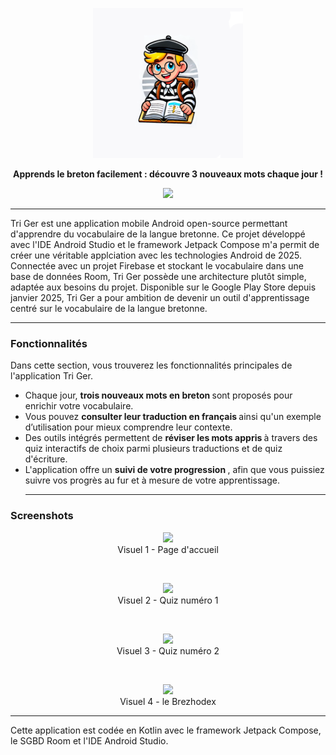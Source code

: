 <p align="center">
  <img src="https://github.com/Gurwan/TriGer/blob/master/app/src/main/res/mipmap/ic_icon_splash.png" width="240" style="max-width:100%;">
</p>
<p align="center">
  <strong>Apprends le breton facilement : découvre 3 nouveaux mots chaque jour !</strong>
</p>

<p align="center">
  <a href="https://play.google.com/store/apps/details?id=com.okariastudio.triger" alt="Download the app"><img src="https://lh3.googleusercontent.com/cjsqrWQKJQp9RFO7-hJ9AfpKzbUb_Y84vXfjlP0iRHBvladwAfXih984olktDhPnFqyZ0nu9A5jvFwOEQPXzv7hr3ce3QVsLN8kQ2Ao=s0"></a>
</p>

<hr> </hr>

<p> Tri Ger est une application mobile Android open-source permettant d'apprendre du vocabulaire de la langue bretonne. Ce projet développé avec l'IDE Android Studio et le framework Jetpack Compose m'a permit de créer une véritable applciation avec les technologies Android de 2025. Connectée avec un projet Firebase et stockant le vocabulaire dans une base de données Room, Tri Ger possède une architecture plutôt simple, adaptée aux besoins du projet. Disponible sur le Google Play Store depuis janvier 2025, Tri Ger a pour ambition de devenir un outil d'apprentissage centré sur le vocabulaire de la langue bretonne.</p>

<hr> </hr>

<h3> Fonctionnalités </h3>

<p> Dans cette section, vous trouverez les fonctionnalités principales de l'application Tri Ger.</p>

<ul>
  <li>
    Chaque jour, <strong> trois nouveaux mots en breton </strong> sont proposés pour enrichir votre vocabulaire.
  </li>
  
  <li> 
    Vous pouvez <strong> consulter leur traduction en français </strong> ainsi qu'un exemple d’utilisation pour mieux comprendre leur contexte.
  </li>
  
  <li>
    Des outils intégrés permettent de <strong> réviser les mots appris </strong> à travers des quiz interactifs de choix parmi plusieurs traductions et de quiz d'écriture.
  </li>
  
  <li>
    L'application offre un <strong> suivi de votre progression </strong>, afin que vous puissiez suivre vos progrès au fur et à mesure de votre apprentissage.
  </li>

  <hr></hr>
</ul>

<h3> Screenshots </h3>

<p align="center">
  <img src="https://play-lh.googleusercontent.com/3880_h_p-KY9Qip1Ir_AzHY68tr07P0LLyx3-XxgubNpgEvqz7upRuIiAcDByjLybyI=w2560-h1440-rw" width="550" style="max-width:100%;"><br>
  Visuel 1 - Page d'accueil
</p>

<br>


<p align="center">
  <img src="https://play-lh.googleusercontent.com/pfaFvGdWtGj2Wemy9i6UhfE1wTIX8D2-cUbuBohzX3aLnr8nHkYM8oypUmLEUNyUWg=w2560-h1440-rw" width="550" style="max-width:100%;"><br>
  Visuel 2 - Quiz numéro 1
</p>

<br>

<p align="center">
  <img src="https://play-lh.googleusercontent.com/1du57Gzf6bovflVUbuTZ9mIHEa2JI85b-qo8aMeqbeq7JAQ3BgnCx0B3ISh__TCHkDY=w2560-h1440-rw" width="550" style="max-width:100%;"><br>
  Visuel 3 - Quiz numéro 2
</p>

<br>


<p align="center">
  <img src="https://play-lh.googleusercontent.com/j6VPfea5ZPlctGjHB8n17hoZdKQCAyojAF8Qz9IYV2YGW6IlfKXPeHPaPghslXvQu40=w2560-h1440-rw" width="550" style="max-width:100%;"><br>
  Visuel 4 - le Brezhodex
</p>

<hr> </hr>

Cette application est codée en Kotlin avec le framework Jetpack Compose, le SGBD Room et l'IDE Android Studio.
